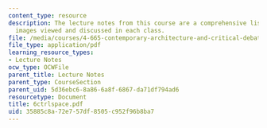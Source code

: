 ```yaml
---
content_type: resource
description: The lecture notes from this course are a comprehensive listing of the
  images viewed and discussed in each class.
file: /media/courses/4-665-contemporary-architecture-and-critical-debate-spring-2002/35885c8a72e757df8505c952f96b8ba7_6ctrlspace.pdf
file_type: application/pdf
learning_resource_types:
- Lecture Notes
ocw_type: OCWFile
parent_title: Lecture Notes
parent_type: CourseSection
parent_uid: 5d36ebc6-8a86-6a8f-6867-da71df794ad6
resourcetype: Document
title: 6ctrlspace.pdf
uid: 35885c8a-72e7-57df-8505-c952f96b8ba7
---
```

